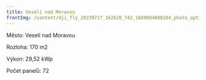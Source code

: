 ```yaml
---
title: Veselí nad Moravou
frontImg: /content/dji_fly_20230717_162620_742_1689604080104_photo_optimized.jpg
---
```

Město: Veselí nad Moravou

Rozloha:  170 m2

Výkon: 29,52 kWp

Počet panelů: 72